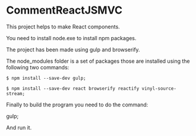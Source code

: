 # CommentReactJSMVC
This project helps to make React components.

You need to install node.exe to install npm packages.

The project has been made using gulp and browserify.

The node_modules folder is a set of packages those are installed using the following two commands:

    $ npm install --save-dev gulp;
    
    $ npm install --save-dev react browserify reactify vinyl-source-stream;

Finally to build the program you need to do the command:

gulp;

And run it.

